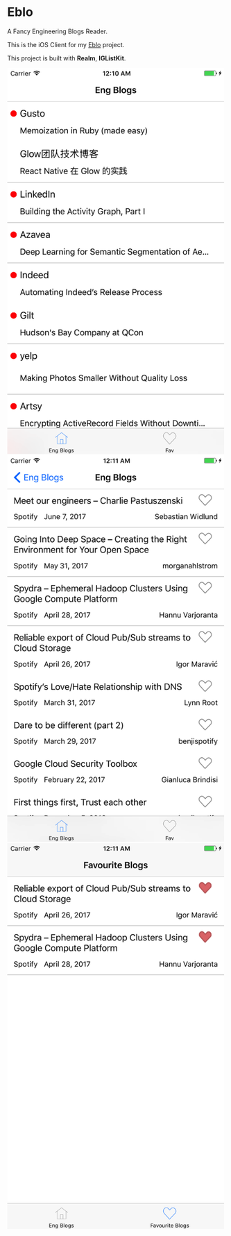 # Eblo
A Fancy Engineering Blogs Reader.

This is the iOS Client for my [Eblo](https://github.com/jindulys/EbloVaporServer) project.

This project is built with **Realm**, **IGListKit**.

<img src="https://raw.githubusercontent.com/jindulys/Eblo/master/Images/home.png" alt="home" title="home" width="500"/>
<img src="https://raw.githubusercontent.com/jindulys/Eblo/master/Images/company.png" alt="company" title="company" width="500"/>
<img src="https://raw.githubusercontent.com/jindulys/Eblo/master/Images/fav.png" alt="fav" title="fav" width="500"/>
